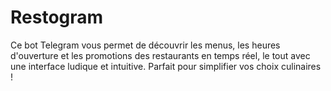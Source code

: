 # Restogram
Ce bot Telegram vous permet de découvrir les menus, les heures d'ouverture et les promotions des restaurants en temps réel, le tout avec une interface ludique et intuitive. Parfait pour simplifier vos choix culinaires !

